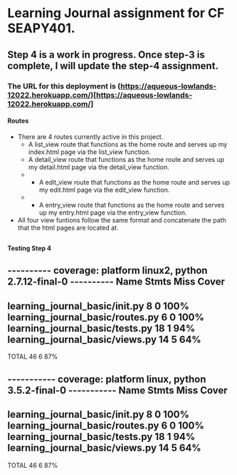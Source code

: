 # Learning Journal assignment for CF SEAPY401.

## Step 4 is a work in progress. Once step-3 is complete, I will update the step-4 assignment.


### The URL for this deployment is (https://aqueous-lowlands-12022.herokuapp.com/)[https://aqueous-lowlands-12022.herokuapp.com/]

#### Routes
- There are 4 routes currently active in this project.
    - A list_view route that functions as the home route and serves up my index.html page via the list_view function.
    - A detail_view route that functions as the home route and serves up my detail.html page via the detail_view function.
    - - A edit_view route that functions as the home route and serves up my edit.html page via the edit_view function.
    - - A entry_view route that functions as the home route and serves up my entry.html page via the entry_view function.
- All four view funtions follow the same format and concatenate the path that the html pages are located at.


##

#### Testing Step 4
---------- coverage: platform linux2, python 2.7.12-final-0 ----------
Name                                            Stmts   Miss  Cover
-------------------------------------------------------------------
learning_journal_basic/__init__.py                  8      0   100%
learning_journal_basic/routes.py                    6      0   100%
learning_journal_basic/tests.py                    18      1    94%
learning_journal_basic/views.py                    14      5    64%
-------------------------------------------------------------------
TOTAL                                              46      6    87%

----------- coverage: platform linux, python 3.5.2-final-0 -----------
Name                                            Stmts   Miss  Cover
-------------------------------------------------------------------
learning_journal_basic/__init__.py                  8      0   100%
learning_journal_basic/routes.py                    6      0   100%
learning_journal_basic/tests.py                    18      1    94%
learning_journal_basic/views.py                    14      5    64%
-------------------------------------------------------------------
TOTAL                                              46      6    87%
